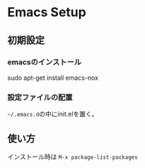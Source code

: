 # Emacs Setup

## 初期設定

### emacsのインストール

sudo apt-get install emacs-nox

### 設定ファイルの配置

`~/.emacs.d`の中にinit.elを置く。

## 使い方
インストール時は `M-x package-list-packages`
